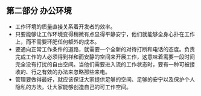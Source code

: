 ## 第二部分 办公环境
- 工作环境的质量直接关系着开发者的效率。
- 只要能够让工作环境变得稍微有点显得平静安宁，他们就能够全身心扑在工作上，而不需要环肥任何额外的成本。
- 要通向正常工作条件的道路，就需要一个全新的对待打断和电话的态度。负责完成工作的人必须得到祥和而安静的空间来开展工作，这意味着需要一段时间完全没有打扰的自由空间。当他们需要进入流的工作状态时，要有一种可被接收的、行之有效的办法来忽略那些来电。
- 管理要做得最好，就应该保证大家提供足够的空间、足够的安宁以及保护个人隐私的方法，让大家能够创造自己的可工作空间。